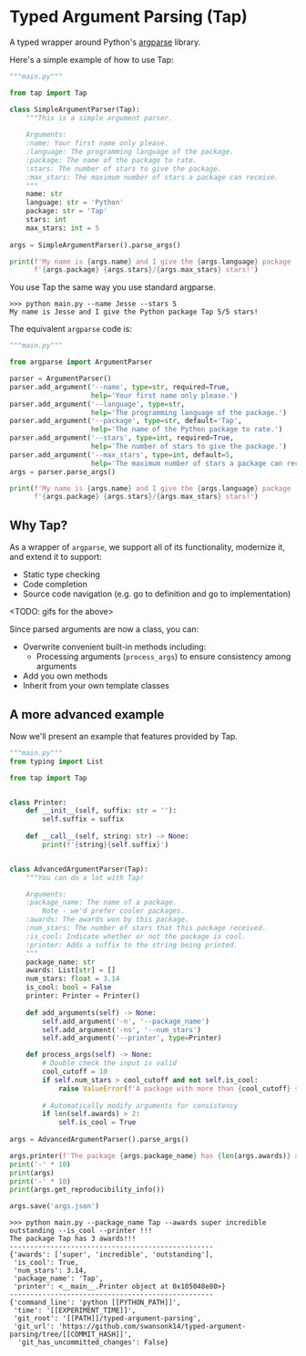 # Typed Argument Parsing (Tap)

A typed wrapper around Python's [argparse](https://docs.python.org/3/library/argparse.html) library.


Here's a simple example of how to use Tap:


```python
"""main.py"""

from tap import Tap

class SimpleArgumentParser(Tap):
    """This is a simple argument parser.
    
    Arguments:
    :name: Your first name only please.
    :language: The programming language of the package.
    :package: The name of the package to rate.
    :stars: The number of stars to give the package.
    :max_stars: The maximum number of stars a package can receive.
    """
    name: str
    language: str = 'Python'
    package: str = 'Tap'
    stars: int
    max_stars: int = 5
    
args = SimpleArgumentParser().parse_args()

print(f'My name is {args.name} and I give the {args.language} package '
      f'{args.package} {args.stars}/{args.max_stars} stars!')
```

You use Tap the same way you use standard argparse.
```
>>> python main.py --name Jesse --stars 5
My name is Jesse and I give the Python package Tap 5/5 stars!
```

The equivalent `argparse` code is:
```python
"""main.py"""

from argparse import ArgumentParser

parser = ArgumentParser()
parser.add_argument('--name', type=str, required=True,
                    help='Your first name only please.')
parser.add_argument('--language', type=str,
                    help='The programming language of the package.')
parser.add_argument('--package', type=str, default='Tap',
                    help='The name of the Python package to rate.')
parser.add_argument('--stars', type=int, required=True,
                    help='The number of stars to give the package.')
parser.add_argument('--max_stars', type=int, default=5,
                    help='The maximum number of stars a package can receive.')
args = parser.parse_args()

print(f'My name is {args.name} and I give the {args.language} package '
      f'{args.package} {args.stars}/{args.max_stars} stars!')
```

## Why Tap?
As a wrapper of `argparse`, we support all of its functionality, modernize it, and extend it to support:
- Static type checking
- Code completion
- Source code navigation (e.g. go to definition and go to implementation)

<TODO: gifs for the above>

Since parsed arguments are now a class, you can:
- Overwrite convenient built-in methods including:
  - Processing arguments (`process_args`) to ensure consistency among arguments
- Add you own methods
- Inherit from your own template classes

## A more advanced example
Now we'll present an example that features provided by Tap.

```python
"""main.py"""
from typing import List

from tap import Tap


class Printer:
    def __init__(self, suffix: str = ''):
        self.suffix = suffix
    
    def __call__(self, string: str) -> None:
        print(f'{string}{self.suffix}')


class AdvancedArgumentParser(Tap):
    """You can do a lot with Tap!

    Arguments:
    :package_name: The name of a package.
        Note - we'd prefer cooler packages.
    :awards: The awards won by this package.
    :num_stars: The number of stars that this package received.
    :is_cool: Indicate whether or not the package is cool.
    :printer: Adds a suffix to the string being printed.
    """
    package_name: str
    awards: List[str] = []
    num_stars: float = 3.14
    is_cool: bool = False
    printer: Printer = Printer()
    
    def add_arguments(self) -> None:
        self.add_argument('-n', '--package_name')
        self.add_argument('-ns', '--num_stars')
        self.add_argument('--printer', type=Printer)

    def process_args(self) -> None:
        # Double check the input is valid
        cool_cutoff = 10
        if self.num_stars > cool_cutoff and not self.is_cool:
            raise ValueError(f'A package with more than {cool_cutoff} stars must be marked cool.')
        
        # Automatically modify arguments for consistency
        if len(self.awards) > 2:
            self.is_cool = True
    
args = AdvancedArgumentParser().parse_args()

args.printer(f'The package {args.package_name} has {len(args.awards)} awards')
print('-' * 10)
print(args)
print('-' * 10)
print(args.get_reproducibility_info())

args.save('args.json')
```

```
>>> python main.py --package_name Tap --awards super incredible outstanding --is_cool --printer !!!
The package Tap has 3 awards!!!
--------------------------------------------------
{'awards': ['super', 'incredible', 'outstanding'],
 'is_cool': True,
 'num_stars': 3.14,
 'package_name': 'Tap',
 'printer': <__main__.Printer object at 0x105048e80>}
--------------------------------------------------
{'command_line': 'python [[PYTHON_PATH]]',
 'time': '[[EXPERIMENT_TIME]]',
 'git_root': '[[PATH]]/typed-argument-parsing',
 'git_url': 'https://github.com/swansonk14/typed-argument-parsing/tree/[[COMMIT_HASH]]',
  'git_has_uncommitted_changes': False}
```
